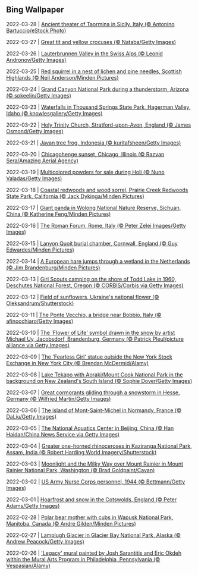 ## Bing Wallpaper
2022-03-28 | [Ancient theater of Taormina in Sicily, Italy (© Antonino Bartuccio/eStock Photo)](./wallpaper/2022-03-28.jpg) 

2022-03-27 | [Great tit and yellow crocuses (© Nataba/Getty Images)](./wallpaper/2022-03-27.jpg) 

2022-03-26 | [Lauterbrunnen Valley in the Swiss Alps (© Leonid Andronov/Getty Images)](./wallpaper/2022-03-26.jpg) 

2022-03-25 | [Red squirrel in a nest of lichen and pine needles, Scottish Highlands (© Neil Anderson/Minden Pictures)](./wallpaper/2022-03-25.jpg) 

2022-03-24 | [Grand Canyon National Park during a thunderstorm, Arizona (© spkeelin/Getty Images)](./wallpaper/2022-03-24.jpg) 

2022-03-23 | [Waterfalls in Thousand Springs State Park, Hagerman Valley, Idaho (© knowlesgallery/Getty Images)](./wallpaper/2022-03-23.jpg) 

2022-03-22 | [Holy Trinity Church, Stratford-upon-Avon, England (© James Osmond/Getty Images)](./wallpaper/2022-03-22.jpg) 

2022-03-21 | [Javan tree frog, Indonesia (© kuritafsheen/Getty Images)](./wallpaper/2022-03-21.jpg) 

2022-03-20 | [Chicagohenge sunset, Chicago, Illinois (© Razvan Sera/Amazing Aerial Agency)](./wallpaper/2022-03-20.jpg) 

2022-03-19 | [Multicolored powders for sale during Holi (© Nuno Valadas/Getty Images)](./wallpaper/2022-03-19.jpg) 

2022-03-18 | [Coastal redwoods and wood sorrel, Prairie Creek Redwoods State Park, California (© Jack Dykinga/Minden Pictures)](./wallpaper/2022-03-18.jpg) 

2022-03-17 | [Giant panda in Wolong National Nature Reserve, Sichuan, China (© Katherine Feng/Minden Pictures)](./wallpaper/2022-03-17.jpg) 

2022-03-16 | [The Roman Forum, Rome, Italy (© Peter Zelei Images/Getty Images)](./wallpaper/2022-03-16.jpg) 

2022-03-15 | [Lanyon Quoit burial chamber, Cornwall, England (© Guy Edwardes/Minden Pictures)](./wallpaper/2022-03-15.jpg) 

2022-03-14 | [A European hare jumps through a wetland in the Netherlands (© Jim Brandenburg/Minden Pictures)](./wallpaper/2022-03-14.jpg) 

2022-03-13 | [Girl Scouts camping on the shore of Todd Lake in 1960, Deschutes National Forest, Oregon (© CORBIS/Corbis via Getty Images)](./wallpaper/2022-03-13.jpg) 

2022-03-12 | [Field of sunflowers, Ukraine's national flower (© Oleksandrum/Shutterstock)](./wallpaper/2022-03-12.jpg) 

2022-03-11 | [The Ponte Vecchio, a bridge near Bobbio, Italy (© afinocchiaro/Getty Images)](./wallpaper/2022-03-11.jpg) 

2022-03-10 | [The 'Flower of Life' symbol drawn in the snow by artist Michael Uy, Jacobsdorf, Brandenburg, Germany (© Patrick Pleul/picture alliance via Getty Images)](./wallpaper/2022-03-10.jpg) 

2022-03-09 | [The 'Fearless Girl' statue outside the New York Stock Exchange in New York City (© Brendan McDermid/Alamy)](./wallpaper/2022-03-09.jpg) 

2022-03-08 | [Lake Tekapo with Aoraki/Mount Cook National Park in the background on New Zealand's South Island (© Sophie Dover/Getty Images)](./wallpaper/2022-03-08.jpg) 

2022-03-07 | [Great cormorants gliding through a snowstorm in Hesse, Germany (© Wilfried Martin/Getty Images)](./wallpaper/2022-03-07.jpg) 

2022-03-06 | [The island of Mont-Saint-Michel in Normandy, France (© DaLiu/Getty Images)](./wallpaper/2022-03-06.jpg) 

2022-03-05 | [The National Aquatics Center in Beijing, China (© Han Haidan/China News Service via Getty Images)](./wallpaper/2022-03-05.jpg) 

2022-03-04 | [Greater one-horned rhinoceroses in Kaziranga National Park, Assam, India (© Robert Harding World Imagery/Shutterstock)](./wallpaper/2022-03-04.jpg) 

2022-03-03 | [Moonlight and the Milky Way over Mount Rainier in Mount Rainier National Park, Washington (© Brad Goldpaint/Cavan)](./wallpaper/2022-03-03.jpg) 

2022-03-02 | [US Army Nurse Corps personnel, 1944 (© Bettmann/Getty Images)](./wallpaper/2022-03-02.jpg) 

2022-03-01 | [Hoarfrost and snow in the Cotswolds, England (© Peter Adams/Getty Images)](./wallpaper/2022-03-01.jpg) 

2022-02-28 | [Polar bear mother with cubs in Wapusk National Park, Manitoba, Canada (© Andre Gilden/Minden Pictures)](./wallpaper/2022-02-28.jpg) 

2022-02-27 | [Lamplugh Glacier in Glacier Bay National Park, Alaska (© Andrew Peacock/Getty Images)](./wallpaper/2022-02-27.jpg) 

2022-02-26 | ['Legacy' mural painted by Josh Sarantitis and Eric Okdeh within the Mural Arts Program in Philadelphia, Pennsylvania (© Vespasian/Alamy)](./wallpaper/2022-02-26.jpg) 

